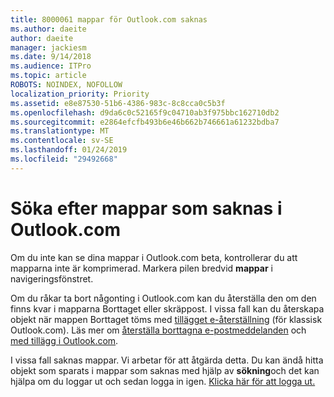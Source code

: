 ```yaml
---
title: 8000061 mappar för Outlook.com saknas
ms.author: daeite
author: daeite
manager: jackiesm
ms.date: 9/14/2018
ms.audience: ITPro
ms.topic: article
ROBOTS: NOINDEX, NOFOLLOW
localization_priority: Priority
ms.assetid: e8e87530-51b6-4386-983c-8c8cca0c5b3f
ms.openlocfilehash: d9da6c0c52165f9c04710ab3f975bbc162710db2
ms.sourcegitcommit: e2864efcfb493b6e46b662b746661a61232bdba7
ms.translationtype: MT
ms.contentlocale: sv-SE
ms.lasthandoff: 01/24/2019
ms.locfileid: "29492668"
---
```

# <a name="find-missing-folders-in-outlookcom"></a>Söka efter mappar som saknas i Outlook.com

Om du inte kan se dina mappar i Outlook.com beta, kontrollerar du att mapparna inte är komprimerad. Markera pilen bredvid **mappar** i navigeringsfönstret. 
  
Om du råkar ta bort någonting i Outlook.com kan du återställa den om den finns kvar i mapparna Borttaget eller skräppost. I vissa fall kan du återskapa objekt när mappen Borttaget töms med [tillägget e-återställning](https://appsource.microsoft.com/product/office/WA104380447) (för klassisk Outlook.com). Läs mer om [återställa borttagna e-postmeddelanden](https://support.office.com/article/cf06ab1b-ae0b-418c-a4d9-4e895f83ed50) och [med tillägg i Outlook.com](https://support.office.com/article/a5672109-e4f3-4119-abea-72323e9653cf).
  
I vissa fall saknas mappar. Vi arbetar för att åtgärda detta. Du kan ändå hitta objekt som sparats i mappar som saknas med hjälp av **sökning**och det kan hjälpa om du loggar ut och sedan logga in igen. [Klicka här för att logga ut.](https://login.live.com/logout.srf)
  


